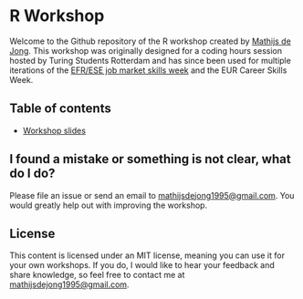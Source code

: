 # R Workshop
Welcome to the Github repository of the R workshop created by [Mathijs de Jong](https://www.linkedin.com/in/mathijsdejong995/). This workshop was originally designed for a coding hours session hosted by Turing Students Rotterdam and has since been used for multiple iterations of the [EFR/ESE job market skills week](https://www.efr.nl/education/efrese-job-market-skills) and the EUR Career Skills Week.

## Table of contents
- [Workshop slides](https://github.com/Mathijs995/R-Workshop/raw/master/R%20Workshop%20-%20Presentation.pdf)

## I found a mistake or something is not clear, what do I do?
Please file an issue or send an email to [mathijsdejong1995@gmail.com](mailto:mathijsdejong1995@gmail.com). You would greatly help out with improving the workshop.

## License
This content is licensed under an MIT license, meaning you can use it for your own workshops. If you do, I would like to hear your feedback and share knowledge, so feel free to contact me at [mathijsdejong1995@gmail.com](mailto:mathijsdejong1995@gmail.com).
